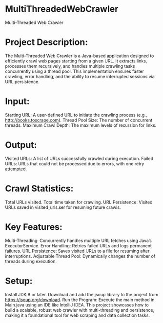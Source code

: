 # MultiThreadedWebCrawler

Multi-Threaded Web Crawler
# Project Description: 
The Multi-Threaded Web Crawler is a Java-based application designed to efficiently crawl web pages starting from a given URL. It extracts links, processes them recursively, and handles multiple crawling tasks concurrently using a thread pool. This implementation ensures faster crawling, error handling, and the ability to resume interrupted sessions via URL persistence.


# Input: 
Starting URL: A user-defined URL to initiate the crawling process (e.g., http://books.toscrape.com).
Thread Pool Size: The number of concurrent threads.
Maximum Crawl Depth: The maximum levels of recursion for links.

# Output:
Visited URLs: A list of URLs successfully crawled during execution.
Failed URLs: URLs that could not be processed due to errors, with one retry attempted.

# Crawl Statistics:
Total URLs visited.
Total time taken for crawling.
URL Persistence: Visited URLs saved in visited_urls.ser for resuming future crawls.
# Key Features:
Multi-Threading: Concurrently handles multiple URL fetches using Java’s ExecutorService.
Error Handling: Retries failed URLs and logs permanent failures.
URL Persistence: Saves visited URLs to a file for resuming after interruptions.
Adjustable Thread Pool: Dynamically changes the number of threads during execution.
# Setup:
Install JDK 8 or later.
Download and add the jsoup library to the project from https://jsoup.org/download.
Run the Program:
Execute the main method in Main.java using an IDE like IntelliJ IDEA.
This project showcases how to build a scalable, robust web crawler with multi-threading and persistence, making it a foundational tool for web scraping and data collection tasks.
